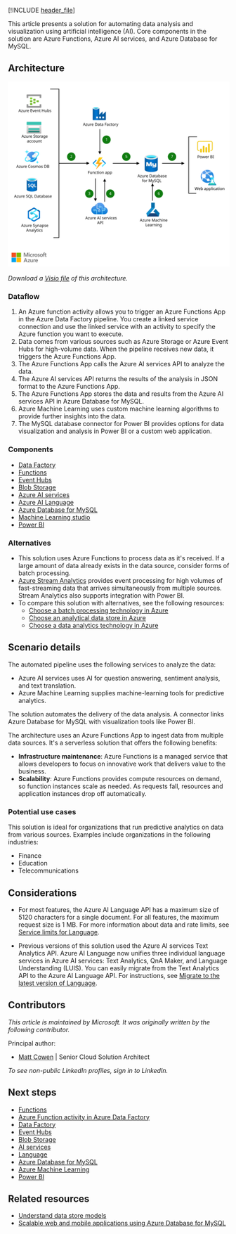 [!INCLUDE [header_file](../../../includes/sol-idea-header.md)]

This article presents a solution for automating data analysis and visualization using artificial intelligence (AI). Core components in the solution are Azure Functions, Azure AI services, and Azure Database for MySQL.

## Architecture

![Architecture diagram that shows the dataflow of an intelligent application using Azure Database for MySQL.](_images/intelligent-apps-using-azure-database-for-mysql.svg)

*Download a [Visio file](https://arch-center.azureedge.net/intelligent-apps-using-azure-database-for-mysql.vsdx) of this architecture.*

### Dataflow

1. An Azure function activity allows you to trigger an Azure Functions App in the Azure Data Factory pipeline. You create a linked service connection and use the linked service with an activity to specify the Azure function you want to execute.
1. Data comes from various sources such as Azure Storage or Azure Event Hubs for high-volume data. When the pipeline receives new data, it triggers the Azure Functions App.
1. The Azure Functions App calls the Azure AI services API to analyze the data.
1. The Azure AI services API returns the results of the analysis in JSON format to the Azure Functions App.
1. The Azure Functions App stores the data and results from the Azure AI services API in Azure Database for MySQL.
1. Azure Machine Learning uses custom machine learning algorithms to provide further insights into the data.
1. The MySQL database connector for Power BI provides options for data visualization and analysis in Power BI or a custom web application.

### Components

- [Data Factory](https://azure.microsoft.com/products/data-factory)
- [Functions](https://azure.microsoft.com/products/functions)
- [Event Hubs](https://azure.microsoft.com/products/event-hubs)
- [Blob Storage](https://azure.microsoft.com/products/storage/blobs)
- [Azure AI services](https://azure.microsoft.com/products/ai-services)
- [Azure AI Language](https://azure.microsoft.com/products/ai-services/ai-language)
- [Azure Database for MySQL](https://azure.microsoft.com/products/mysql)
- [Machine Learning studio](https://azure.microsoft.com/products/machine-learning/#faq)
- [Power BI](https://powerbi.microsoft.com)

### Alternatives

- This solution uses Azure Functions to process data as it's received. If a large amount of data already exists in the data source, consider forms of batch processing.
- [Azure Stream Analytics](/azure/stream-analytics/stream-analytics-introduction) provides event processing for high volumes of fast-streaming data that arrives simultaneously from multiple sources. Stream Analytics also supports integration with Power BI.
- To compare this solution with alternatives, see the following resources:
  - [Choose a batch processing technology in Azure](../../data-guide/technology-choices/batch-processing.md)
  - [Choose an analytical data store in Azure](../../data-guide/technology-choices/analytical-data-stores.md)
  - [Choose a data analytics technology in Azure](../../data-guide/technology-choices/analysis-visualizations-reporting.md)

## Scenario details

The automated pipeline uses the following services to analyze the data:

- Azure AI services uses AI for question answering, sentiment analysis, and text translation.
- Azure Machine Learning supplies machine-learning tools for predictive analytics.

The solution automates the delivery of the data analysis. A connector links Azure Database for MySQL with visualization tools like Power BI.

The architecture uses an Azure Functions App to ingest data from multiple data sources. It's a serverless solution that offers the following benefits:

- **Infrastructure maintenance**: Azure Functions is a managed service that allows developers to focus on innovative work that delivers value to the business.
- **Scalability**: Azure Functions provides compute resources on demand, so function instances scale as needed. As requests fall, resources and application instances drop off automatically.

### Potential use cases

This solution is ideal for organizations that run predictive analytics on data from various sources. Examples include organizations in the following industries:

- Finance
- Education
- Telecommunications

## Considerations

- For most features, the Azure AI Language API has a maximum size of 5120 characters for a single document. For all features, the maximum request size is 1 MB. For more information about data and rate limits, see [Service limits for Language](/azure/ai-services/language-service/concepts/data-limits#maximum-characters-per-document).

- Previous versions of this solution used the Azure AI services Text Analytics API. Azure AI Language now unifies three individual language services in Azure AI services: Text Analytics, QnA Maker, and Language Understanding (LUIS). You can easily migrate from the Text Analytics API to the Azure AI Language API. For instructions, see [Migrate to the latest version of Language](/azure/ai-services/language-service/concepts/migrate-language-service-latest).

## Contributors

*This article is maintained by Microsoft. It was originally written by the following contributor.*

Principal author:

- [Matt Cowen](https://www.linkedin.com/in/matt-cowen/) | Senior Cloud Solution Architect

*To see non-public LinkedIn profiles, sign in to LinkedIn.*

## Next steps

- [Functions](/azure/azure-functions/functions-overview)
- [Azure Function activity in Azure Data Factory](/azure/data-factory/control-flow-azure-function-activity)
- [Data Factory](/azure/data-factory/introduction)
- [Event Hubs](/azure/event-hubs)
- [Blob Storage](/azure/storage/blobs/storage-blobs-introduction)
- [AI services](/azure/ai-services/what-are-ai-services)
- [Language](/azure/ai-services/language-service/overview)
- [Azure Database for MySQL](/azure/mysql)
- [Azure Machine Learning](/azure/machine-learning/overview-what-is-azure-machine-learning)
- [Power BI](/power-bi/fundamentals/power-bi-overview)

## Related resources

- [Understand data store models](../../guide/technology-choices/data-store-overview.md)
- [Scalable web and mobile applications using Azure Database for MySQL](../../solution-ideas/articles/scalable-web-and-mobile-applications-using-azure-database-for-mysql.yml)
